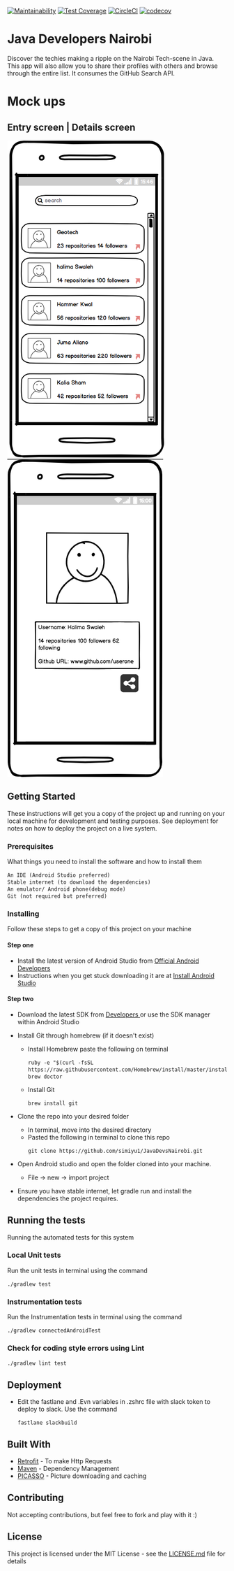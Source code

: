 [![Maintainability](https://api.codeclimate.com/v1/badges/2155307b6924881d976d/maintainability)](https://codeclimate.com/github/simiyu1/JavaDevsNairobi/maintainability) [![Test Coverage](https://api.codeclimate.com/v1/badges/2155307b6924881d976d/test_coverage)](https://codeclimate.com/github/simiyu1/JavaDevsNairobi/test_coverage) [![CircleCI](https://circleci.com/gh/simiyu1/JavaDevsNairobi/tree/develop.svg?style=svg)](https://circleci.com/gh/simiyu1/JavaDevsNairobi/tree/develop) [![codecov](https://codecov.io/gh/simiyu1/JavaDevsNairobi/branch/master/graph/badge.svg)](https://codecov.io/gh/simiyu1/JavaDevsNairobi)

# Java Developers Nairobi

Discover the techies making a ripple on the Nairobi Tech-scene in Java. This app will
also allow you to share their profiles with others and browse through the entire list. It consumes
 the GitHub Search API.

# Mock ups

## Entry screen             |  Details screen
![Entry screen](https://github.com/simiyu1/JavaDevsNairobi/blob/ch-link-wireframes-to-readme-158791077/wireframes/userlistsmall.png)  ![Entry screen](https://github.com/simiyu1/JavaDevsNairobi/blob/ch-link-wireframes-to-readme-158791077/wireframes/userprofilesmall.png)


## Getting Started

These instructions will get you a copy of the project up and running on your local machine for
development and testing purposes. See deployment for notes on how to deploy the project on a live system.

### Prerequisites

What things you need to install the software and how to install them

```
An IDE (Android Studio preferred)
Stable internet (to download the dependencies)
An emulator/ Android phone(debug mode)
Git (not required but preferred)
```

### Installing

Follow these steps to get a copy of this project on your machine

#### Step one
 - Install the latest version of Android Studio from
 [ Official Android Developers](https://developer.android.com/studio/)
 - Instructions when you get stuck downloading it are at
  [ Install Android Studio ](https://developer.android.com/studio/install#mac)

#### Step two
 - Download the latest SDK from [Developers ](https://developer.android.com/studio/#downloads)
 or use the SDK manager within Android Studio

 - Install Git through homebrew (if it doesn't exist)
    -   Install Homebrew paste the following on terminal
        ```
        ruby -e "$(curl -fsSL https://raw.githubusercontent.com/Homebrew/install/master/install)"
        brew doctor
        ```
    -   Install Git
        ```
        brew install git
        ```

 - Clone the repo into your desired folder
    -  In terminal, move into the desired directory
    -  Pasted the following in terminal to clone this repo
        ```
        git clone https://github.com/simiyu1/JavaDevsNairobi.git
        ```

 - Open Android studio and open the folder cloned into your machine.
    - File -> new -> import project

 - Ensure you have stable internet, let gradle run and install the dependencies the project requires.


## Running the tests

Running the automated tests for this system

### Local Unit tests

Run the unit tests in terminal using the command

```
./gradlew test
```

### Instrumentation tests

Run the Instrumentation tests in terminal using the command

```
./gradlew connectedAndroidTest
```

### Check for coding style errors using Lint

```
./gradlew lint test
```

## Deployment

 - Edit the fastlane and .Evn variables in .zshrc file with slack token to deploy to slack.
  Use the command
    ```
    fastlane slackbuild
    ```

## Built With

* [Retrofit](https://square.github.io/retrofit/) - To make Http Requests
* [Maven](https://maven.apache.org/) - Dependency Management
* [PICASSO](http://square.github.io/picasso/) - Picture downloading and caching

## Contributing

Not accepting contributions, but feel free to fork and play with it :)

## License

This project is licensed under the MIT License - see the [LICENSE.md](LICENSE.md) file for details
